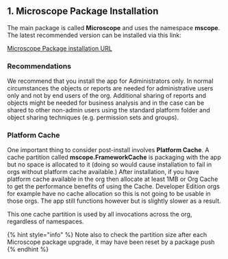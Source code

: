 

## 1. Microscope Package Installation

The main package is called **Microscope** and uses the namespace **mscope**. The latest recommended version can be installed via this link:

[Microscope Package installation URL](https://login.salesforce.com/packaging/installPackage.apexp?p0=04t8d000000DYKqAAO)
### Recommendations

We recommend that you install the app for Administrators only. In normal circumstances the objects or reports are needed for administrative users only and not by end users of the org. Additional sharing of reports and objects might be needed for business analysis and in the case can be shared to other non-admin users using the standard platform folder and object sharing techniques (e.g. permission sets and groups).
### Platform Cache

One important thing to consider post-install involves __Platform Cache__. A cache partition called __mscope.FrameworkCache__ is packaging with the app but no space is allocated to it (doing so would cause installation to fail in orgs without platform cache available.) After installation, if you have platform cache available in the org then allocate at least 1MB or Org Cache to get the performance benefits of using the Cache. Developer Edition orgs for example have no cache allocation so this is not going to be usable in those orgs. The app still functions however but is slightly slower as a result.

This one cache partition is used by all invocations across the org, regardless of namespaces. 

{% hint style="info" %}
Note also to check the partition size after each Microscope package upgrade, it may have been reset by a package push
{% endhint %}
